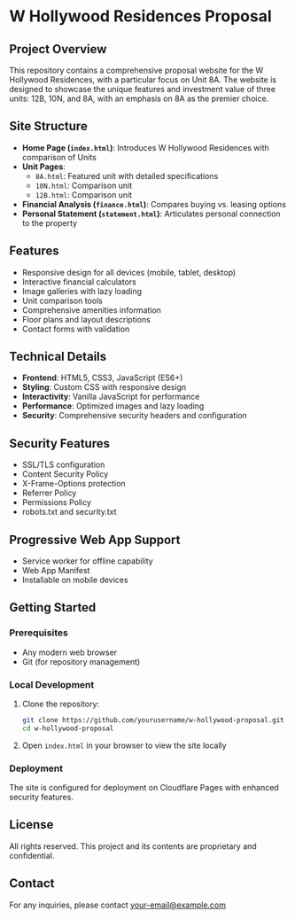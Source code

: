 # W Hollywood Residences Proposal

## Project Overview
This repository contains a comprehensive proposal website for the W Hollywood Residences, with a particular focus on Unit 8A. The website is designed to showcase the unique features and investment value of three units: 12B, 10N, and 8A, with an emphasis on 8A as the premier choice.

## Site Structure
- **Home Page (`index.html`)**: Introduces W Hollywood Residences with comparison of Units
- **Unit Pages**:
  - `8A.html`: Featured unit with detailed specifications
  - `10N.html`: Comparison unit 
  - `12B.html`: Comparison unit
- **Financial Analysis (`finance.html`)**: Compares buying vs. leasing options
- **Personal Statement (`statement.html`)**: Articulates personal connection to the property

## Features
- Responsive design for all devices (mobile, tablet, desktop)
- Interactive financial calculators
- Image galleries with lazy loading
- Unit comparison tools
- Comprehensive amenities information
- Floor plans and layout descriptions
- Contact forms with validation

## Technical Details
- **Frontend**: HTML5, CSS3, JavaScript (ES6+)
- **Styling**: Custom CSS with responsive design
- **Interactivity**: Vanilla JavaScript for performance
- **Performance**: Optimized images and lazy loading
- **Security**: Comprehensive security headers and configuration

## Security Features
- SSL/TLS configuration
- Content Security Policy
- X-Frame-Options protection
- Referrer Policy
- Permissions Policy
- robots.txt and security.txt

## Progressive Web App Support
- Service worker for offline capability
- Web App Manifest
- Installable on mobile devices

## Getting Started

### Prerequisites
- Any modern web browser
- Git (for repository management)

### Local Development
1. Clone the repository:
   ```bash
   git clone https://github.com/yourusername/w-hollywood-proposal.git
   cd w-hollywood-proposal
   ```

2. Open `index.html` in your browser to view the site locally

### Deployment
The site is configured for deployment on Cloudflare Pages with enhanced security features.

## License
All rights reserved. This project and its contents are proprietary and confidential.

## Contact
For any inquiries, please contact [your-email@example.com](mailto:your-email@example.com)

